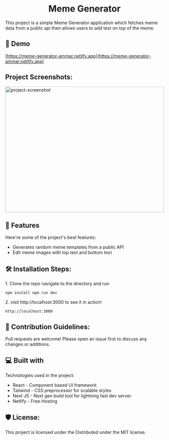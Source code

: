 <h1 align="center" id="title">Meme Generator</h1>

<p id="description">This project is a simple Meme Generator application which fetches meme data from a public api then allows users to add text on top of the meme.</p>



<h2>🚀 Demo</h2>

[https://meme-generator-ammar.netlify.app](https://meme-generator-ammar.netlify.app)

<h2>Project Screenshots:</h2>

<img src="https://i.postimg.cc/ZnZgfc4x/temp-Image2lg2lc.avif" alt="project-screenshot" width="100%" height="400/">

  
  
<h2>🧐 Features</h2>

Here're some of the project's best features:

*   Generates random meme templates from a public API
*   Edit meme images with top text and bottom text


<h2>🛠️ Installation Steps:</h2>

<p>1. Clone the repo navigate to the directory and run</p>

```
npm install npm run dev
```

<p>2. visit http://localhost:3000 to see it in action!</p>

```
http://localhost:3000 
```

<h2>🍰 Contribution Guidelines:</h2>

Pull requests are welcome! Please open an issue first to discuss any changes or additions.

  
  
<h2>💻 Built with</h2>

Technologies used in the project:

*   React - Component based UI framework
*   Tailwind - CSS preprocessor for scalable styles
*   Next JS - Next gen build tool for lightning fast dev server
*   Netlify - Free Hosting

<h2>🛡️ License:</h2>

This project is licensed under the Distributed under the MIT license.
